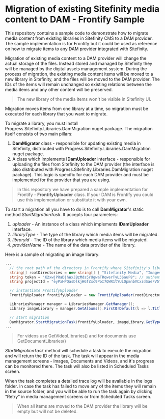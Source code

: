 # Migration of existing Sitefinity media content to DAM - Frontify Sample
This repository contains a sample code to demonstrate how to migrate media content from existing libraries in Sitefinity CMS to a DAM provider.
The sample implementation is for Frontify but it could be used as reference on how to migrate items to any DAM provider integrated with Sitefinity.

Migration of existing media content to a DAM provider will change the actual storage of the files. Instead stored and managed by Sitefinity they will be managed by the digital assets management system. During the process of migration, the existing media content items will be moved to a new library in Sitefinity, and the files will be moved to the DAM provider. The IDs of the items will remain unchanged so existing relations between the media items and any other content will be preserved.
> The new library of the media items won't be visible in Sitefinity UI.

Migration moves items from one library at a time, so migration must be executed for each library that you want to migrate.

To migrate a library, you must install Progress.Sitefinity.Libraries.DamMigration nuget package.
The migration itself consists of two main pillars:
1. **DamMigrator** class - responsible for updating existing media in Sitefinity, distributed with Progress.Sitefinity.Libraries.DamMigration nuget package.
2. A class which implements **IDamUploader** interface - responsible for uploading the files from Sitefinity to the DAM provider (the interface is also distributed with Progress.Sitefinity.Libraries.DamMigration nuget package). This logic is specific for each DAM provider and must be implemented for the provider that you are using.
> In this repository we have prepared a sample implementation for Frontify - **FrontifyUploader** class. If your DAM is Frontify you could use this implementation or substitute it with your own.

To start a migration all you have to do is to call **DamMigrator**'s static method _StartMigrationTask_.
It accepts four parameters:
1. _uploader_ - An instance of a class which implements **IDamUploader** interface.
2. _libraryType_ - The type of the library which media items will be migrated.
3. _libraryId_ - The ID of the library which media items will be migrated.
4. _providerName_ - The name of the data provider of the library.

Here is a sample of migrating an image library:
```cs
...
  // the root path of the directory in Frontify where Sitefinity's library will be moved to -> "Sitefinity Media/Images".
  string[] rootDirectories = new string[] { "Sitefinity Media", "Images" };
  string token = "K2xwjPRaDjhWxJBzMds5YUgwaTRqwerTyL3SauP8"; // authentication token for Frontify
  string projectId = "eyPxHPQasDlkjHGfZxc9PoI7QWR1tYUiOpmnbVCxzdSaeFV5"; // the ID of the project in Frontify

  // instantiate FrontifyUploader
  FrontifyUploader frontifyUploader = new FrontifyUploader(rootDirectories, token, projectId);

  LibrariesManager manager = LibrariesManager.GetManager();
  Library imageLibrary = manager.GetAlbums().FirstOrDefault(l => l.Title == "Library to migrate");

  // start migration
  DamMigrator.StartMigrationTask(frontifyUploader, imageLibrary.GetType(), imageLibrary.Id, imageLibrary.Provider.ToString());
...
```
> For videos use GetVideoLibraries() and for documents use GetDocumentLibraries()

_StartMigrationTask_ method will schedule a task to execute the migration and will return the ID of the task.
The task will appear in the media management screens - Images, Documents and Videos, and it's progress can be monitored there.
The task will also be listed in Scheduled Tasks screen.

When the task completes a detailed trace log will be available in the logs folder. In case the task has failed to move any of the items they will remain in the source folder, and you will be able to run the task again by clicking "Retry" in media management screens or from Scheduled Tasks screen.
> When all items are moved to the DAM provider the library will be empty but will not be deleted.
